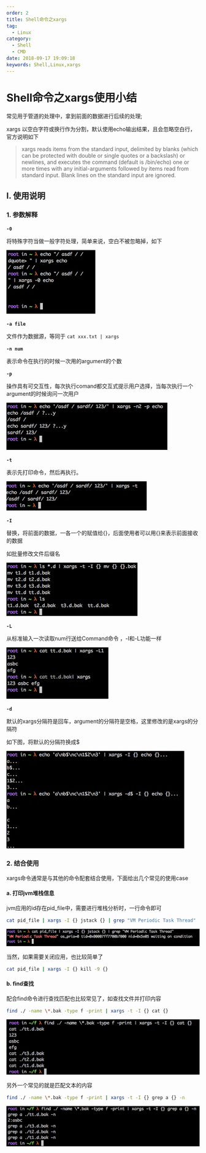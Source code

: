 ```yaml
---
order: 2
title: Shell命令之xargs
tag:
  - Linux
category:
  - Shell
  - CMD
date: 2018-09-17 19:09:18
keywords: Shell,Linux,xargs
---
```


# Shell命令之xargs使用小结

常见用于管道的处理中，拿到前面的数据进行后续的处理;

xargs 以空白字符或换行作为分割，默认使用echo输出结果，且会忽略空白行，官方说明如下

> xargs reads items from the standard input, delimited by blanks (which can be protected with double or single quotes or a backslash) or newlines, and executes the command (default is /bin/echo) one or more times with any initial-arguments followed by items read from standard input.  Blank lines on the standard input are ignored.

<!-- more -->

## I. 使用说明

### 1. 参数解释

**`-0`**

将特殊字符当做一般字符处理，简单来说，空白不被忽略掉，如下

![IMAGE](/hexblog/imgs/180917/xargs00.jpg)

**`-a file`**

文件作为数据源，等同于 `cat xxx.txt | xargs` 

**`-n num`**

表示命令在执行的时候一次用的argument的个数

**`-p`**

操作具有可交互性，每次执行comand都交互式提示用户选择，当每次执行一个argument的时候询问一次用户

![IMAGE](/hexblog/imgs/180917/xargs01.jpg)

**`-t`**

表示先打印命令，然后再执行。

![IMAGE](/hexblog/imgs/180917/xargs02.jpg)


**`-I`**

替换，将前面的数据，一各一个的赋值给{}，后面使用者可以用{}来表示前面接收的数据

如批量修改文件后缀名

![IMAGE](/hexblog/imgs/180917/xargs03.jpg)

**`-L`**

从标准输入一次读取num行送给Command命令 ，-l和-L功能一样

![IMAGE](/hexblog/imgs/180917/xargs04.jpg)

**`-d`**

默认的xargs分隔符是回车，argument的分隔符是空格，这里修改的是xargs的分隔符

如下图，将默认的分隔符换成$

![IMAGE](/hexblog/imgs/180917/xargs05.jpg)

### 2. 结合使用

xargs命令通常是与其他的命令配套结合使用，下面给出几个常见的使用case

#### a. 打印jvm堆栈信息

jvm应用的id存在pid_file中，需要进行堆栈分析时，一行命令即可

```sh
cat pid_file | xargs -I {} jstack {} | grep "VM Periodic Task Thread"
```

![IMAGE](/hexblog/imgs/180917/xargs06.jpg)

当然，如果需要关闭应用，也比较简单了

```sh
cat pid_file | xargs -I {} kill -9 {}
```

#### b. find查找

配合find命令进行查找匹配也比较常见了，如查找文件并打印内容

```sh
find ./ -name \*.bak -type f -print | xargs -t -I {} cat {}
```

![IMAGE](/hexblog/imgs/180917/xargs07.jpg)


另外一个常见的就是匹配文本的内容

```sh
find ./ -name \*.bak -type f -print | xargs -t -I {} grep a {} -n
```

![IMAGE](/hexblog/imgs/180917/xargs08.jpg)


